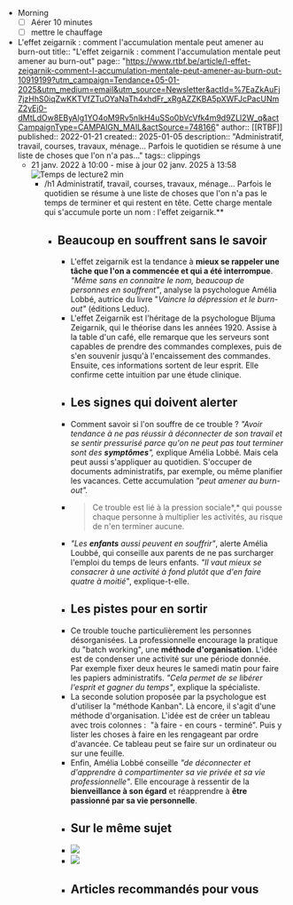 - Morning
  * [ ] Aérer 10 minutes
  * [ ] mettre le chauffage
- L'effet zeigarnik : comment l'accumulation mentale peut amener au burn-out
  title:: "L'effet zeigarnik : comment l'accumulation mentale peut amener au burn-out"
  page:: "https://www.rtbf.be/article/l-effet-zeigarnik-comment-l-accumulation-mentale-peut-amener-au-burn-out-10919199?utm_campaign=Tendance+05-01-2025&utm_medium=email&utm_source=Newsletter&actId=%7EaZkAuFj7jzHhS0iqZwKKTVfZTuOYaNaTh4xhdFr_xRgAZZKBA5pXWFJcPacUNmZ2yEj0-dMtLdOw8EByAlg1YO4oM9Rv5nlkH4uSSo0bVcVfk4m9d9ZLl2W_q&actCampaignType=CAMPAIGN_MAIL&actSource=748166"
  author:: [[RTBF]]
  published:: 2022-01-21
  created:: 2025-01-05
  description:: "Administratif, travail, courses, travaux, ménage... Parfois le quotidien se résume à une liste de choses que l'on n'a pas..."
  tags:: clippings
  * 21 janv. 2022 à 10:00 - mise à jour 02 janv. 2025 à 13:58![Temps de lecture](https://static-oaos.rtbf.be/icons/custom/standalone/clock.svg)2 min
	- /h1 Administratif, travail, courses, travaux, ménage... Parfois le quotidien se résume à une liste de choses que l'on n'a pas le temps de terminer et qui restent en tête. Cette charge mentale qui s'accumule porte un nom : l'effet zeigarnik.**
		- ## Beaucoup en souffrent sans le savoir
		  * L'effet zeigarnik est la tendance à **mieux se rappeler une tâche que l'on a commencée et qui a été interrompue**. *"Même sans en connaitre le nom, beaucoup de personnes en souffrent"*, analyse la psychologue Amélia Lobbé, autrice du livre "*Vaincre la dépression et le burn-out"* (éditions Leduc).
		  * L'effet Zeigarnik est l'héritage de la psychologue Bljuma Zeigarnik, qui le théorise dans les années 1920. Assise à la table d'un café, elle remarque que les serveurs sont capables de prendre des commandes complexes, puis de s'en souvenir jusqu'à l'encaissement des commandes. Ensuite, ces informations sortent de leur esprit. Elle confirme cette intuition par une étude clinique.
		  * ## Les signes qui doivent alerter
		  * Comment savoir si l'on souffre de ce trouble ? *"Avoir tendance à ne pas réussir à déconnecter de son travail et se sentir pressurisé parce qu'on ne peut pas tout terminer sont des **symptômes**",* explique Amélia Lobbé. Mais cela peut aussi s'appliquer au quotidien. S'occuper de documents administratifs, par exemple, ou même planifier les vacances. Cette accumulation *"peut amener au burn-out".*
		  * > Ce trouble est lié à la pression sociale*,* qui pousse chaque personne à multiplier les activités, au risque de n'en terminer aucune.
		  * *"Les **enfants** aussi peuvent en souffrir"*, alerte Amélia Loubbé, qui conseille aux parents de ne pas surcharger l'emploi du temps de leurs enfants. *"Il vaut mieux se consacrer à une activité à fond plutôt que d'en faire quatre à moitié"*, explique-t-elle.
		  * ## Les pistes pour en sortir
		  * Ce trouble touche particulièrement les personnes désorganisées. La professionnelle encourage la pratique du "batch working", une **méthode d'organisation**. L'idée est de condenser une activité sur une période donnée. Par exemple fixer deux heures le samedi matin pour faire les papiers administratifs. *"Cela permet de se libérer l'esprit et gagner du temps"*, explique la spécialiste.
		  * La seconde solution proposée par la psychologue est d'utiliser la "méthode Kanban". Là encore, il s'agit d'une méthode d'organisation. L'idée est de créer un tableau avec trois colonnes :  "à faire - en cours - terminé". Puis y lister les choses à faire en les rengageant par ordre d'avancée. Ce tableau peut se faire sur un ordinateur ou sur une feuille.
		  * Enfin, Amélia Lobbé conseille *"de déconnecter et d'apprendre à compartimenter sa vie privée et sa vie professionnelle"*. Elle encourage à ressentir de la **bienveillance à son égard** et réapprendre à **être passionné par sa vie personnelle**.
		  * ## Sur le même sujet
		  * ![](https://ds.static.rtbf.be/article/image/1920x1080/0/b/6/c2dc15483badc9f52da435a073dce6e5.jpg)
		  * ![](https://ds.static.rtbf.be/article/image/1920x1080/e/c/9/c494d9524143b2ebe567475e985c19f7-1725876395.jpg)
		  * ## Articles recommandés pour vous